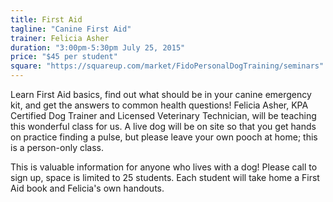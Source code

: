 ```yaml
---
title: First Aid
tagline: "Canine First Aid"
trainer: Felicia Asher 
duration: "3:00pm-5:30pm July 25, 2015"
price: "$45 per student"
square: "https://squareup.com/market/FidoPersonalDogTraining/seminars"
---
```


Learn First Aid basics, find out what should be in your canine emergency kit, and get the answers to common health questions! Felicia Asher, KPA Certified Dog Trainer and Licensed Veterinary Technician, will be teaching this 
wonderful class for us. A live dog will be on site so that you get hands on practice finding a pulse, but please 
leave your own pooch at home; this is a person-only class. 

This is valuable information for anyone who lives with a dog! Please call to sign up, space is limited to 25 
students. Each student will take home a First Aid book and Felicia's own handouts. 
